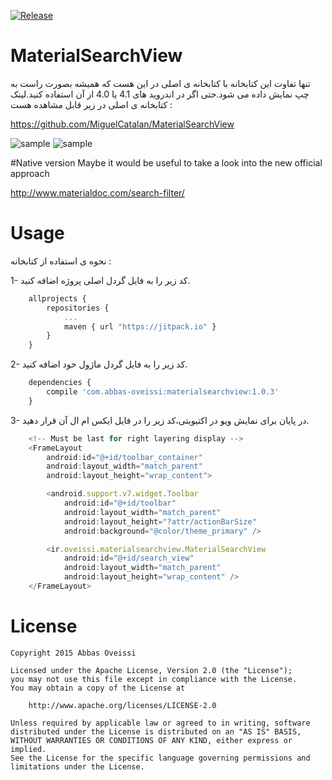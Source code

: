 [![Release](https://jitpack.io/v/abbas-oveissi/MaterialSearchView.svg)](https://jitpack.io/#abbas-oveissi/MaterialSearchView)

# MaterialSearchView
تنها تفاوت این کتابخانه با کتابخانه ی اصلی در این هست که همیشه بصورت راست به چپ نمایش داده می شود.حتی اگر در اندروید های 4.1 یا 4.0 از آن استفاده کنید.لینک کتابخانه ی اصلی در زیر قابل مشاهده هست :

<a href="https://github.com/MiguelCatalan/MaterialSearchView">https://github.com/MiguelCatalan/MaterialSearchView</a>

![sample](https://raw.githubusercontent.com/MiguelCatalan/MaterialSearchView/master/art/voice.gif) ![sample](https://raw.githubusercontent.com/MiguelCatalan/MaterialSearchView/master/art/default.gif)


#Native version
Maybe it would be useful to take a look into the new official approach

http://www.materialdoc.com/search-filter/

# Usage
نحوه ی استفاده از کتابخانه :

1- کد زیر را به فایل گردل اصلی پروژه اضافه کنید.
```javascript
	allprojects {
		repositories {
			...
			maven { url "https://jitpack.io" }
		}
	}
```
2- کد زیر را به فایل گردل ماژول خود اضافه کنید.
```javascript
	dependencies {
    	compile 'com.abbas-oveissi:materialsearchview:1.0.3'
	}
```
3-   در پایان برای نمایش ویو در اکتیویتی،کد زیر را در فایل ایکس ام ال آن قرار دهید.
```javascript
    <!-- Must be last for right layering display -->
    <FrameLayout
        android:id="@+id/toolbar_container"
        android:layout_width="match_parent"
        android:layout_height="wrap_content">

        <android.support.v7.widget.Toolbar
            android:id="@+id/toolbar"
            android:layout_width="match_parent"
            android:layout_height="?attr/actionBarSize"
            android:background="@color/theme_primary" />

        <ir.oveissi.materialsearchview.MaterialSearchView
            android:id="@+id/search_view"
            android:layout_width="match_parent"
            android:layout_height="wrap_content" />
    </FrameLayout>
```


# License
	Copyright 2015 Abbas Oveissi

	Licensed under the Apache License, Version 2.0 (the "License");
	you may not use this file except in compliance with the License.
	You may obtain a copy of the License at

		http://www.apache.org/licenses/LICENSE-2.0

	Unless required by applicable law or agreed to in writing, software
	distributed under the License is distributed on an "AS IS" BASIS,
	WITHOUT WARRANTIES OR CONDITIONS OF ANY KIND, either express or implied.
	See the License for the specific language governing permissions and
	limitations under the License.
